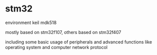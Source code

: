# stm32

environment keil mdk518

mostly based on stm32f107, others based on stm32f407

including some basic usage of peripherals and advanced functions like operating system and computer network protocol
